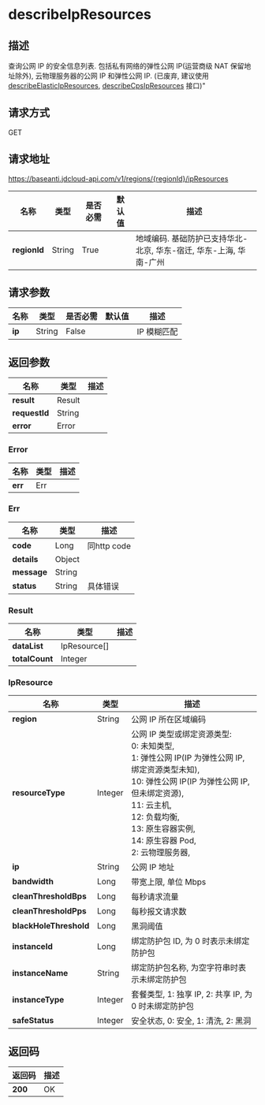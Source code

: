 # describeIpResources


## 描述
查询公网 IP 的安全信息列表. 包括私有网络的弹性公网 IP(运营商级 NAT 保留地址除外), 云物理服务器的公网 IP 和弹性公网 IP. (已废弃, 建议使用 <a href="http://docs.jdcloud.com/anti-ddos-basic/api/describeelasticipresources">describeElasticIpResources</a>, <a href="http://docs.jdcloud.com/anti-ddos-basic/api/describecpsipresources">describeCpsIpResources</a> 接口)"


## 请求方式
GET

## 请求地址
https://baseanti.jdcloud-api.com/v1/regions/{regionId}/ipResources

|名称|类型|是否必需|默认值|描述|
|---|---|---|---|---|
|**regionId**|String|True| |地域编码. 基础防护已支持华北-北京, 华东-宿迁, 华东-上海, 华南-广州|

## 请求参数
|名称|类型|是否必需|默认值|描述|
|---|---|---|---|---|
|**ip**|String|False| |IP 模糊匹配|


## 返回参数
|名称|类型|描述|
|---|---|---|
|**result**|Result| |
|**requestId**|String| |
|**error**|Error| |

### Error
|名称|类型|描述|
|---|---|---|
|**err**|Err| |
### Err
|名称|类型|描述|
|---|---|---|
|**code**|Long|同http code|
|**details**|Object| |
|**message**|String| |
|**status**|String|具体错误|
### Result
|名称|类型|描述|
|---|---|---|
|**dataList**|IpResource[]| |
|**totalCount**|Integer| |
### IpResource
|名称|类型|描述|
|---|---|---|
|**region**|String|公网 IP 所在区域编码|
|**resourceType**|Integer|公网 IP 类型或绑定资源类型:<br>  0: 未知类型,<br>  1: 弹性公网 IP(IP 为弹性公网 IP, 绑定资源类型未知),<br>  10: 弹性公网 IP(IP 为弹性公网 IP, 但未绑定资源),<br>  11: 云主机,<br>  12: 负载均衡,<br>  13: 原生容器实例,<br>  14: 原生容器 Pod,<br>  2: 云物理服务器,<br>|
|**ip**|String|公网 IP 地址|
|**bandwidth**|Long|带宽上限, 单位 Mbps|
|**cleanThresholdBps**|Long|每秒请求流量|
|**cleanThresholdPps**|Long|每秒报文请求数|
|**blackHoleThreshold**|Long|黑洞阈值|
|**instanceId**|Long|绑定防护包 ID, 为 0 时表示未绑定防护包|
|**instanceName**|String|绑定防护包名称, 为空字符串时表示未绑定防护包|
|**instanceType**|Integer|套餐类型, 1: 独享 IP, 2: 共享 IP, 为 0 时未绑定防护包|
|**safeStatus**|Integer|安全状态, 0: 安全, 1: 清洗, 2: 黑洞|

## 返回码
|返回码|描述|
|---|---|
|**200**|OK|
